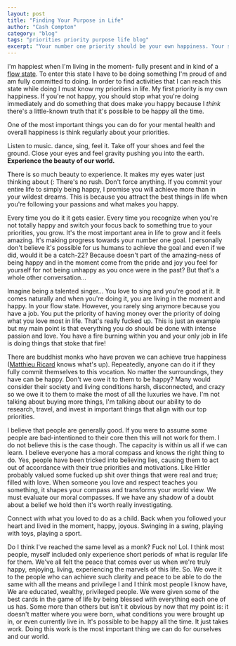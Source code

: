 ```yaml
---
layout: post
title: "Finding Your Purpose in Life"
author: "Cash Compton"
category: "blog"
tags: "priorities priority purpose life blog"
excerpt: "Your number one priority should be your own happiness. Your second priority is your purpose in life."
---
```


I'm happiest when I'm living in the moment- fully present and in kind of a [flow state](https://daringtolivefully.com/how-to-enter-the-flow-state). To enter this state I have to be doing something I'm proud of and am fully committed to doing. In order to find activities that I can reach this state while doing I must know my priorities in life. My first priority is my own happiness. If you're not happy, you should stop what you're doing immediately and do something that does make you happy because I _think_ there's a little-known truth that it's possible to be happy all the time.

One of the most important things you can do for your mental health and overall happiness is think regularly about your priorities.

Listen to music. dance, sing, feel it.
Take off your shoes and feel the ground. Close your eyes and feel gravity pushing you into the earth.
**Experience the beauty of our world.**

There is so much beauty to experience. It makes my eyes water just thinking about (:
There's no rush. Don't force anything. If you commit your entire life to simply being happy, I promise you will achieve more than in your wildest dreams. This is because you attract the best things in life when you're following your passions and what makes you happy.

Every time you do it it gets easier. Every time you recognize when you're not totally happy and switch your focus back to something true to your priorities, you grow. It's the most important area in life to grow and it feels amazing. It's making progress towards your number one goal. I personally don't believe it's possible for us humans to achieve the goal and even if we did, would it be a catch-22? Because doesn't part of the amazing-ness of being happy and in the moment come from the pride and joy you feel for yourself for not being unhappy as you once were in the past? But that's a whole other conversation...

Imagine being a talented singer... You love to sing and you're good at it. It comes naturally and when you're doing it, you are living in the moment and happy. In your flow state. However, you rarely sing anymore because you have a job. You put the priority of having money over the priority of doing what you love most in life. That's really fucked up. This is just an example but my main point is that everything you do should be done with intense passion and love. You have a fire burning within you and your only job in life is doing things that stoke that fire!

There are buddhist monks who have proven we can achieve true happiness ([Matthieu Ricard](https://www.independent.co.uk/life-style/69-year-old-monk-who-scientists-call-world-s-happiest-man-says-secret-being-happy-takes-just-15-minutes-day-a7869166.html) knows what's up). Repeatedly, anyone can do it if they fully commit themselves to this vocation. No matter the surroundings, they have can be happy. Don't we owe it to them to be happy? Many would consider their society and living conditions harsh, disconnected, and crazy so we owe it to them to make the most of all the luxuries we have. I'm not talking about buying more things, I'm talking about our ability to do research, travel, and invest in important things that align with our top priorities.

I believe that people are generally good. If you were to assume some people are bad-intentioned to their core then this will not work for them. I do not believe this is the case though. The capacity is within us all if we can learn.
I believe everyone has a moral compass and knows the right thing to do. Yes, people have been tricked into believing lies, causing them to act out of accordance with their true priorities and motivations.
Like Hitler probably valued some fucked up shit over things that were real and true; filled with love. When someone you love and respect teaches you something, it shapes your compass and transforms your world view. We must evaluate our moral compasses. If we have any shadow of a doubt about a belief we hold then it's worth really investigating.

Connect with what you loved to do as a child. Back when you followed your heart and lived in the moment, happy, joyous. Swinging in a swing, playing with toys, playing a sport.

Do I think I've reached the same level as a monk? Fuck no! Lol. I think most people, myself included only experience short periods of what is regular life for them. We've all felt the peace that comes over us when we're truly happy, enjoying, living, experiencing the marvels of this life. So. We owe it to the people who can achieve such clarity and peace to be able to do the same with all the means and privilege I and I think most people I know have, We are educated, wealthy, privileged people. We were given some of the best cards in the game of life by being blessed with everything each one of us has. Some more than others but isn't it obvious by now that my point is: it doesn't matter where you were born, what conditions you were brought up in, or even currently live in. It's possible to be happy all the time. It just takes work. Doing this work is the most important thing we can do for ourselves and our world.
